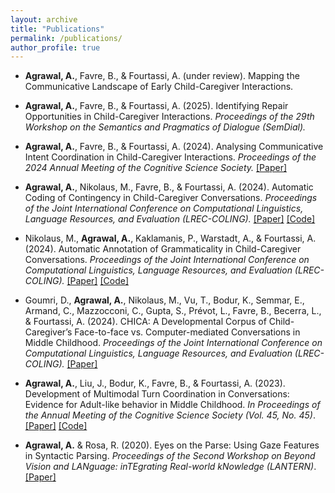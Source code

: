```yaml
---
layout: archive
title: "Publications"
permalink: /publications/
author_profile: true
---
```

- **Agrawal, A.**, Favre, B., & Fourtassi, A. (under review). Mapping the Communicative Landscape of Early Child-Caregiver Interactions.  

- **Agrawal, A.**, Favre, B., & Fourtassi, A. (2025). Identifying Repair Opportunities in Child-Caregiver Interactions. *Proceedings of the 29th Workshop on the Semantics and Pragmatics of Dialogue (SemDial).* 

- **Agrawal, A.**, Favre, B., & Fourtassi, A. (2024). Analysing Communicative Intent Coordination in Child-Caregiver Interactions. *Proceedings of the 2024 Annual Meeting of the Cognitive Science Society.* [\[Paper\]](https://escholarship.org/uc/item/1qw6z6d4)

- **Agrawal, A.**, Nikolaus, M., Favre, B., & Fourtassi, A. (2024). Automatic Coding of Contingency in Child-Caregiver Conversations. *Proceedings of the Joint International Conference on Computational Linguistics, Language Resources, and Evaluation (LREC-COLING).* [\[Paper\]](https://aclanthology.org/2024.lrec-main.166/) [\[Code\]](https://github.com/abhishek-agrawal94/childes-contingency)

- Nikolaus, M., **Agrawal, A.**, Kaklamanis, P., Warstadt, A., & Fourtassi, A. (2024). Automatic Annotation of Grammaticality in Child-Caregiver Conversations. *Proceedings of the Joint International Conference on Computational Linguistics, Language Resources, and Evaluation (LREC-COLING).* [\[Paper\]](https://aclanthology.org/2024.lrec-main.164/) [\[Code\]](https://github.com/mitjanikolaus/childes-grammaticality)

- Goumri, D., **Agrawal, A.**, Nikolaus, M., Vu, T., Bodur, K., Semmar, E., Armand, C., Mazzocconi, C., Gupta, S., Prévot, L., Favre, B., Becerra, L., & Fourtassi, A. (2024). CHICA: A Developmental Corpus of Child-Caregiver’s Face-to-face vs. Computer-mediated Conversations in Middle Childhood. *Proceedings of the Joint International Conference on Computational Linguistics, Language Resources, and Evaluation (LREC-COLING).* [\[Paper\]](https://aclanthology.org/2024.lrec-main.280/)

- **Agrawal, A.**, Liu, J., Bodur, K., Favre, B., & Fourtassi, A. (2023). Development of Multimodal Turn Coordination in Conversations: Evidence for Adult-like behavior in Middle Childhood. *In Proceedings of the Annual Meeting of the Cognitive Science Society (Vol. 45, No. 45)*. [\[Paper\]](http://abhishek-agrawal94.github.io/files/agrawal_development_2023.pdf) [\[Code\]](https://github.com/abhishek-agrawal94/BC-MC-Prediction)

- **Agrawal, A.** & Rosa, R. (2020). Eyes on the Parse: Using Gaze Features in Syntactic Parsing. *Proceedings of the Second Workshop on Beyond Vision and LANguage: inTEgrating Real-world kNowledge (LANTERN)*. [\[Paper\]](http://abhishek-agrawal94.github.io/files/2020.lantern-1.1.pdf)